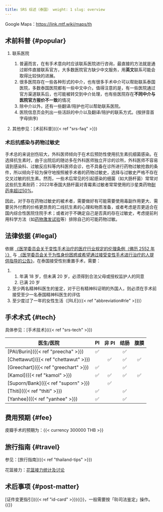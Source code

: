 ```yaml
---
title: SRS 综述（泰国） weight: 1 slug: overview
---
```


Google Maps：<https://link.mtf.wiki/maps/th>

## 术前科普 {#popular}

1. 联系医院
   1. 普遍而言，在有手术意向时应该联系医院进行咨询，最直接的方法就是通过邮件直接联系官方，大多数医院官方缺少中文服务，用**英文**联系可能会取得比较快的进展。
   1. 很多医院存在一些各种形式的中介，也有很多手术中介可以帮助联系泰国医院，多数泰国医院都有一些中文中介。值得注意的是，有一些医院通过官方渠道联系后，也可能被转交到中介处理，也有些医院存在**不同中介与医院官方报价不一致**的情况
   1. 除中介以外，还有一些翻译/陪护也可以帮助联系医院。
   1. 医院信息页会列出一些活跃的中介以及翻译/陪护的联系方式。(按拼音首字母排序)

1. 其他参见：[术前科普]({{< ref "srs-faq" >}})

### 术后抗感染与药物过敏史

手术总的来说创伤较大，外科医师倾向于在术后预防性使用抗生素抗细菌感染。在选择抗生素时，由于出院后的随访多在外科医师独立开诊的诊所，外科医师不容易请到感染科、过敏反应科等内科医师会诊，也不具备在诊所进行药物过敏抢救的条件，所以倾向于较为保守地按照被手术者的药物过敏史，选择与过敏史严格不存在交叉过敏的抗生素。然而，一些术后常见的引起感染的细菌（如大肠杆菌）常常对这些抗生素耐药：2022年泰国大肠杆菌对青霉素过敏者常常使用的沙星类药物[耐药率超过50%](http://narst.dmsc.moph.go.th/data/AMR%202000-2022-12M.pdf)。

因此，对于存在药物过敏史的被术者，需要做好有可能需要使用毒副作用更大、需要另外付费的价格更昂贵的二线抗生素的心理和物质准备，或者考虑是否更适合在国内综合性医院住院手术；或者对于不确定自己是否真的存在过敏史，考虑提前利用科学方法（如[药物激发试验](https://rs.yiigle.com/CN112150202010/1256343.htm)等）排除自己的可能药物过敏。

## 法律依据 {#legal}

依据 [《医学委员会关于变性手术治疗的医疗行业规定的伦理条例（佛历 2552 年
）》](https://www.tmc.or.th/download/jul09-02.pdf) 与
[《医学委员会关于为性身份困惑或希望通过接受变性手术进行治疗的人提供指导的公告》](http://www.thailawforum.com/Guidelines-sex-change-operations.html)，在泰国接受性别重置手术，需要：

<!-- markdownlint-disable -->

1. 1. 年满 18 岁，但未满 20 岁，必须得到合法父母或授权监护人的同意
   1. 已满 20 岁
1. 至少两名精神科医生的鉴定，对于已有精神科证明的外国人，则必须在手术前接受至少一名泰国精神科医生的评估
1. 至少度过了一年的女性生活（[RLE]({{< ref "abbreviation#rle" >}})）

<!-- markdownlint-enable -->

## 手术术式 {#tech}

具体参见：[手术技术]({{< ref "srs-tech" >}})

| 医生/医院                                | PI  | 非 PI | 结肠  | 腹膜  |
| ------------------------------------ | :-: | :--: | :-: | :-: |
| [PAI/Burin]({{< ref "preecha" >}})   |  ✅  |      |  ✅  |     |
| [Chettawut]({{< ref "chettawut" >}}) |     |  ✅   |  ✅  |  ✅  |
| [Greechart]({{< ref "greechart" >}}) |  ✅  |      |  ✅  |     |
| [Kamol]({{< ref "kamol" >}})         |  ✅  |  ✅   |  ✅  |  ✅  |
| [Suporn/Bank]({{< ref "suporn" >}})  |     |  ✅   |     |     |
| [Thiti]({{< ref "thiti" >}})         |  ✅  |      |  ✅  |     |
| [Yanhee]({{< ref "yanhee" >}})       |  ✅  |      |  ✅  |     |

## 费用预期 {#fee}

皮瓣手术的预期为：{{< currency 300000 THB >}}

## 旅行指南 {#travel}

参见：[旅行指南]({{< ref "thailand-tips" >}})

花篮接力：[花篮接力统计及讨论](https://github.com/project-trans/reports/discussions/2)

## 术后事项 {#post-matter}

[证件变更指引]({{< ref "id-card" >}}){{<local zh-cn>}}，一般需要按「B)司法鉴定」操作。{{</local>}}
